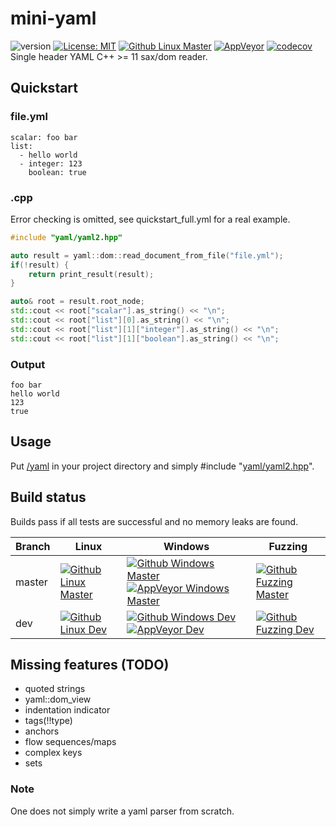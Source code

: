 # mini-yaml

![version](https://img.shields.io/badge/version-v0.1.0-blue) [![License: MIT](https://img.shields.io/badge/License-MIT-brightgreen.svg)](https://opensource.org/licenses/MIT) [![Github Linux Master](https://img.shields.io/github/actions/workflow/status/jimmiebergmann/mini-yaml/github-build-linux.yml?branch=master&label=Github&logo=Github)](https://github.com/jimmiebergmann/mini-yaml/actions/workflows/github-build-linux.yml) [![AppVeyor](https://img.shields.io/appveyor/ci/jimmiebergmann/mini-yaml/master?label=AppVeyor&logo=AppVeyor)](https://ci.appveyor.com/project/jimmiebergmann/mini-yaml/branch/master) [![codecov](https://codecov.io/gh/jimmiebergmann/mini-yaml/branch/master/graph/badge.svg)](https://codecov.io/gh/jimmiebergmann/mini-yaml)  
Single header YAML C++ >= 11 sax/dom reader.

## Quickstart
### file.yml
```
scalar: foo bar
list:
  - hello world
  - integer: 123
    boolean: true
```
### .cpp
Error checking is omitted, see quickstart_full.yml for a real example.
```cpp
#include "yaml/yaml2.hpp"

auto result = yaml::dom::read_document_from_file("file.yml");
if(!result) {
    return print_result(result);
}

auto& root = result.root_node;
std::cout << root["scalar"].as_string() << "\n";
std::cout << root["list"][0].as_string() << "\n";
std::cout << root["list"][1]["integer"].as_string() << "\n";
std::cout << root["list"][1]["boolean"].as_string() << "\n";

```
### Output
```
foo bar
hello world
123
true
```
## Usage
Put [/yaml](https://github.com/jimmiebergmann/mini-yaml/blob/master/yaml) in your project directory and simply #include "[yaml/yaml2.hpp](https://github.com/jimmiebergmann/mini-yaml/blob/master/yaml/yaml2.hpp)".

## Build status
Builds pass if all tests are successful and no memory leaks are found.

| Branch | Linux  | Windows | Fuzzing |
| ------ | ------ | ------- |----- |
| master | [![Github Linux Master](https://img.shields.io/github/actions/workflow/status/jimmiebergmann/mini-yaml/github-build-linux.yml?branch=master&label=Github&logo=Github)](https://github.com/jimmiebergmann/mini-yaml/actions/workflows/github-build-linux.yml) | [![Github Windows Master](https://img.shields.io/github/actions/workflow/status/jimmiebergmann/mini-yaml/github-build-windows.yml?branch=master&label=Github&logo=Github)](https://github.com/jimmiebergmann/mini-yaml/actions/workflows/github-build-windows.yml) [![AppVeyor Windows Master](https://img.shields.io/appveyor/ci/jimmiebergmann/mini-yaml/master?label=AppVeyor&logo=AppVeyor)](https://ci.appveyor.com/project/jimmiebergmann/mini-yaml/branch/master) | [![Github Fuzzing Master](https://img.shields.io/github/actions/workflow/status/jimmiebergmann/mini-yaml/github-fuzz.yml?branch=master&label=Github&logo=Github)](https://github.com/jimmiebergmann/mini-yaml/actions/workflows/github-fuzz.yml) |
| dev    | [![Github Linux Dev](https://img.shields.io/github/actions/workflow/status/jimmiebergmann/mini-yaml/github-build-linux.yml?branch=dev&label=Github&logo=Github)](https://github.com/jimmiebergmann/mini-yaml/actions/workflows/github-build-linux.yml) | [![Github Windows Dev](https://img.shields.io/github/actions/workflow/status/jimmiebergmann/mini-yaml/github-build-windows.yml?branch=dev&label=Github&logo=Github)](https://github.com/jimmiebergmann/mini-yaml/actions/workflows/github-build-windows.yml) [![AppVeyor Dev](https://img.shields.io/appveyor/ci/jimmiebergmann/mini-yaml/dev?label=AppVeyor&logo=AppVeyor)](https://ci.appveyor.com/project/jimmiebergmann/mini-yaml/branch/dev) | [![Github Fuzzing Dev](https://img.shields.io/github/actions/workflow/status/jimmiebergmann/mini-yaml/github-fuzz.yml?branch=dev&label=Github&logo=Github)](https://github.com/jimmiebergmann/mini-yaml/actions/workflows/github-fuzz.yml) |

## Missing features (TODO)
- quoted strings
- yaml::dom_view
- indentation indicator
- tags(!!type)
- anchors
- flow sequences/maps
- complex keys
- sets

### Note
One does not simply write a yaml parser from scratch.